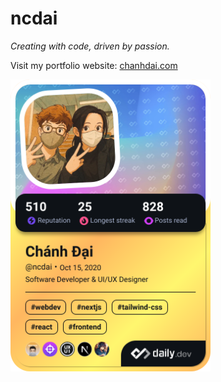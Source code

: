 # ncdai 

_Creating with code, driven by passion._

Visit my portfolio website: [chanhdai.com](https://chanhdai.com/?utm_source=github&utm_medium=readme)

<a href="https://app.daily.dev/ncdai"><img src="./devcard.png" width="320" alt="Chánh Đại's Dev Card"/></a>
